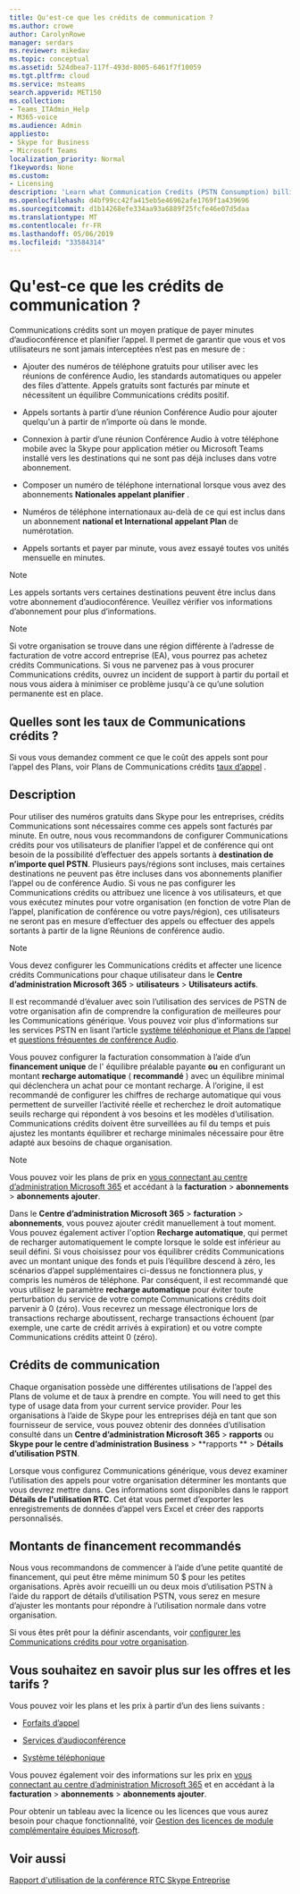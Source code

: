 ```yaml
---
title: Qu'est-ce que les crédits de communication ?
ms.author: crowe
author: CarolynRowe
manager: serdars
ms.reviewer: mikedav
ms.topic: conceptual
ms.assetid: 524dbea7-117f-493d-8005-6461f7f10059
ms.tgt.pltfrm: cloud
ms.service: msteams
search.appverid: MET150
ms.collection:
- Teams_ITAdmin_Help
- M365-voice
ms.audience: Admin
appliesto:
- Skype for Business
- Microsoft Teams
localization_priority: Normal
f1keywords: None
ms.custom:
- Licensing
description: 'Learn what Communication Credits (PSTN Consumption) billing, how to find rates, and what services you get. '
ms.openlocfilehash: d4bf99cc42fa415eb5e46962afe1769f1a439696
ms.sourcegitcommit: d1b14268efe334aa93a6889f25fcfe46e07d5daa
ms.translationtype: MT
ms.contentlocale: fr-FR
ms.lasthandoff: 05/06/2019
ms.locfileid: "33584314"
---
```

# <a name="what-are-communications-credits"></a>Qu'est-ce que les crédits de communication ?

Communications crédits sont un moyen pratique de payer minutes d’audioconférence et planifier l’appel. Il permet de garantir que vous et vos utilisateurs ne sont jamais interceptées n’est pas en mesure de :
  
- Ajouter des numéros de téléphone gratuits pour utiliser avec les réunions de conférence Audio, les standards automatiques ou appeler des files d’attente. Appels gratuits sont facturés par minute et nécessitent un équilibre Communications crédits positif.
    
- Appels sortants à partir d’une réunion Conférence Audio pour ajouter quelqu'un à partir de n’importe où dans le monde.
    
- Connexion à partir d’une réunion Conférence Audio à votre téléphone mobile avec la Skype pour application métier ou Microsoft Teams installé vers les destinations qui ne sont pas déjà incluses dans votre abonnement.
    
- Composer un numéro de téléphone international lorsque vous avez des abonnements **Nationales appelant planifier** .
    
- Numéros de téléphone internationaux au-delà de ce qui est inclus dans un abonnement **national et International appelant Plan** de numérotation.
    
- Appels sortants et payer par minute, vous avez essayé toutes vos unités mensuelle en minutes.
    
> [!NOTE]
> Les appels sortants vers certaines destinations peuvent être inclus dans votre abonnement d’audioconférence. Veuillez vérifier vos informations d’abonnement pour plus d’informations. 
  
> [!NOTE]
> Si votre organisation se trouve dans une région différente à l’adresse de facturation de votre accord entreprise (EA), vous pourrez pas achetez crédits Communications. Si vous ne parvenez pas à vous procurer Communications crédits, ouvrez un incident de support à partir du portail et nous vous aidera à minimiser ce problème jusqu'à ce qu’une solution permanente est en place. 
  
## <a name="what-are-the-communications-credits-rates"></a>Quelles sont les taux de Communications crédits ?

Si vous vous demandez comment ce que le coût des appels sont pour l’appel des Plans, voir Plans de Communications crédits [taux d’appel](https://products.office.com/en-us/microsoft-teams/online-meeting-solutions#Rates) .
  
## <a name="what-is-it"></a>Description

Pour utiliser des numéros gratuits dans Skype pour les entreprises, crédits Communications sont nécessaires comme ces appels sont facturés par minute. En outre, nous vous recommandons de configurer Communications crédits pour vos utilisateurs de planifier l’appel et de conférence qui ont besoin de la possibilité d’effectuer des appels sortants à **destination de n’importe quel PSTN**. Plusieurs pays/régions sont incluses, mais certaines destinations ne peuvent pas être incluses dans vos abonnements planifier l’appel ou de conférence Audio. Si vous ne pas configurer les Communications crédits ou attribuez une licence à vos utilisateurs, et que vous exécutez minutes pour votre organisation (en fonction de votre Plan de l’appel, planification de conférence ou votre pays/région), ces utilisateurs ne seront pas en mesure d’effectuer des appels ou effectuer des appels sortants à partir de la ligne Réunions de conférence audio.
  
> [!NOTE]
> Vous devez configurer les Communications crédits et affecter une licence crédits Communications pour chaque utilisateur dans le **Centre d’administration Microsoft 365** > **utilisateurs** > **Utilisateurs actifs**. 
  
Il est recommandé d’évaluer avec soin l’utilisation des services de PSTN de votre organisation afin de comprendre la configuration de meilleures pour les Communications générique. Vous pouvez voir plus d’informations sur les services PSTN en lisant l’article [système téléphonique et Plans de l’appel](calling-plan-landing-page.md) et [questions fréquentes de conférence Audio](Audio-Conferencing-common-questions.md).
  
Vous pouvez configurer la facturation consommation à l’aide d’un **financement unique** de l' équilibre préalable payante **ou** en configurant un montant **recharge automatique** ( **recommandé** ) avec un équilibre minimal qui déclenchera un achat pour ce montant recharge. À l’origine, il est recommandé de configurer les chiffres de recharge automatique qui vous permettent de surveiller l’activité réelle et recherchez le droit automatique seuils recharge qui répondent à vos besoins et les modèles d’utilisation. Communications crédits doivent être surveillées au fil du temps et puis ajustez les montants équilibrer et recharge minimales nécessaire pour être adapté aux besoins de chaque organisation.
  
> [!NOTE]
> Vous pouvez voir les plans de prix en [vous connectant au centre d’administration Microsoft 365](https://portal.office.com/adminportal/home?add=sub&amp;adminportal=1#/catalog) et accédant à la **facturation** > **abonnements** > **abonnements ajouter**. 
  
Dans le **Centre d’administration Microsoft 365** > **facturation** > **abonnements**, vous pouvez ajouter crédit manuellement à tout moment. Vous pouvez également activer l'option **Recharge automatique**, qui permet de recharger automatiquement le compte lorsque le solde est inférieur au seuil défini. Si vous choisissez pour vos équilibrer crédits Communications avec un montant unique des fonds et puis l’équilibre descend à zéro, les scénarios d’appel supplémentaires ci-dessus ne fonctionnera plus, y compris les numéros de téléphone. Par conséquent, il est recommandé que vous utilisez le paramètre **recharge automatique** pour éviter toute perturbation du service de votre compte Communications crédits doit parvenir à 0 (zéro). Vous recevrez un message électronique lors de transactions recharge aboutissent, recharge transactions échouent (par exemple, une carte de crédit arrivés à expiration) et ou votre compte Communications crédits atteint 0 (zéro).
  
## <a name="communications-credits"></a>Crédits de communication

Chaque organisation possède une différentes utilisations de l’appel des Plans de volume et de taux à prendre en compte. You will need to get this type of usage data from your current service provider. Pour les organisations à l’aide de Skype pour les entreprises déjà en tant que son fournisseur de service, vous pouvez obtenir des données d’utilisation consulté dans un **Centre d’administration Microsoft 365** > **rapports** ou **Skype pour le centre d’administration Business** > **rapports **  >  **Détails d’utilisation PSTN**.
  
Lorsque vous configurez Communications générique, vous devez examiner l’utilisation des appels pour votre organisation déterminer les montants que vous devrez mettre dans. Ces informations sont disponibles dans le rapport **Détails de l'utilisation RTC**. Cet état vous permet d’exporter les enregistrements de données d’appel vers Excel et créer des rapports personnalisés.
  
## <a name="recommended-funding-amounts"></a>Montants de financement recommandés

Nous vous recommandons de commencer à l’aide d’une petite quantité de financement, qui peut être même minimum 50 $ pour les petites organisations. Après avoir recueilli un ou deux mois d’utilisation PSTN à l’aide du rapport de détails d’utilisation PSTN, vous serez en mesure d’ajuster les montants pour répondre à l’utilisation normale dans votre organisation.
  
Si vous êtes prêt pour la définir ascendants, voir [configurer les Communications crédits pour votre organisation](set-up-communications-credits-for-your-organization.md).
  
## <a name="want-to-know-about-plans-and-pricing"></a>Vous souhaitez en savoir plus sur les offres et les tarifs ?

Vous pouvez voir les plans et les prix à partir d’un des liens suivants :
  
- [Forfaits d’appel](https://go.microsoft.com/fwlink/?linkid=799761)
    
- [Services d’audioconférence](https://go.microsoft.com/fwlink/?linkid=799762)
    
- [Système téléphonique](https://go.microsoft.com/fwlink/?linkid=799763 )
    
Vous pouvez également voir des informations sur les prix en [vous connectant au centre d’administration Microsoft 365](https://portal.office.com/adminportal/home?add=sub&amp;adminportal=1#/catalog) et en accédant à la **facturation** > **abonnements** > **abonnements ajouter**.
  
Pour obtenir un tableau avec la licence ou les licences que vous aurez besoin pour chaque fonctionnalité, voir [Gestion des licences de module complémentaire équipes Microsoft](teams-add-on-licensing/microsoft-teams-add-on-licensing.md).
  
## <a name="related-topics"></a>Voir aussi
[Rapport d'utilisation de la conférence RTC Skype Entreprise](/SkypeForBusiness/skype-for-business-online-reporting/pstn-usage-report)

  
 
